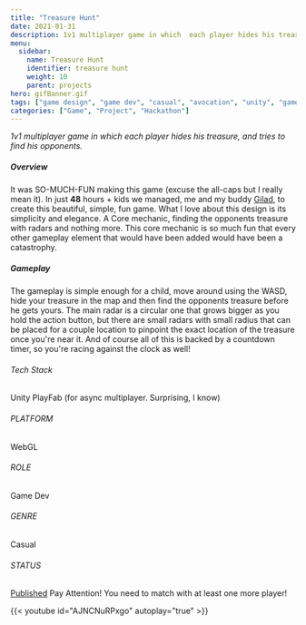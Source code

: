 ```yaml
---
title: "Treasure Hunt"
date: 2021-01-31
description: 1v1 multiplayer game in which  each player hides his treasure, and tries to find his opponents.
menu:
  sidebar:
    name: Treasure Hunt 
    identifier: treasure hunt
    weight: 10
    parent: projects
hero: gifBanner.gif
tags: ["game design", "game dev", "casual", "avocation", "unity", "game jam", "webgl"]
categories: ["Game", "Project", "Hackathon"]
---
```


*1v1 multiplayer game in which  each player hides his treasure, and tries to find his opponents.*

##### Overview
It was SO-MUCH-FUN making this game (excuse the all-caps but I really mean it). In just **48** hours + kids we managed, me and my buddy [Gilad](https://gilad.info/), to create this beautiful, simple, fun game. What I love about this design is its simplicity and elegance. A Core mechanic, finding the opponents treasure with radars and nothing more. This core mechanic is so much fun that every other gameplay element that would have been added would have been a catastrophy.

##### Gameplay
The gameplay is simple enough for a child, move around using the WASD, hide your treasure in the map and then find the opponents treasure before he gets yours. The main radar is a circular one that grows bigger as you hold the action button, but there are small radars with small radius that can be placed for a couple location to pinpoint the exact location of the treasure once you're near it. And of course all of this is backed by a countdown timer, so you're racing against the clock as well!

###### Tech Stack

Unity
PlayFab (for async multiplayer. Surprising, I know)

###### PLATFORM

WebGL

###### ROLE

Game Dev

###### GENRE

Casual

###### STATUS

[Published](https://misterkidx.itch.io/treasure-hunt)
Pay Attention! You need to match with at least one more player!

{{< youtube id="AJNCNuRPxgo" autoplay="true" >}}